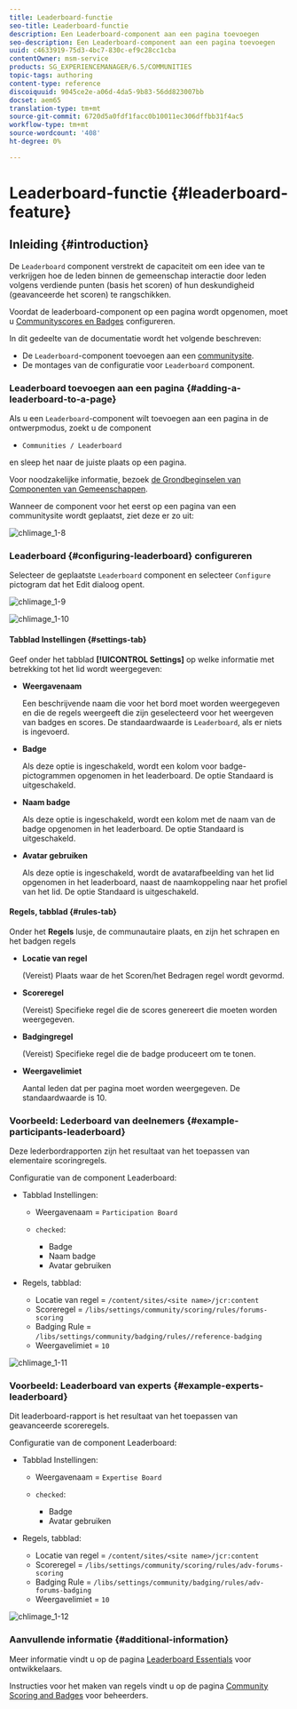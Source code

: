 ```yaml
---
title: Leaderboard-functie
seo-title: Leaderboard-functie
description: Een Leaderboard-component aan een pagina toevoegen
seo-description: Een Leaderboard-component aan een pagina toevoegen
uuid: c4633919-75d3-4bc7-830c-ef9c28cc1cba
contentOwner: msm-service
products: SG_EXPERIENCEMANAGER/6.5/COMMUNITIES
topic-tags: authoring
content-type: reference
discoiquuid: 9045ce2e-a06d-4da5-9b83-56dd823007bb
docset: aem65
translation-type: tm+mt
source-git-commit: 6720d5a0fdf1facc0b10011ec306dffbb31f4ac5
workflow-type: tm+mt
source-wordcount: '408'
ht-degree: 0%

---
```



# Leaderboard-functie {#leaderboard-feature}

## Inleiding {#introduction}

De `Leaderboard` component verstrekt de capaciteit om een idee van te verkrijgen hoe de leden binnen de gemeenschap interactie door leden volgens verdiende punten (basis het scoren) of hun deskundigheid (geavanceerde het scoren) te rangschikken.

Voordat de leaderboard-component op een pagina wordt opgenomen, moet u [Communityscores en Badges](/help/communities/implementing-scoring.md) configureren.

In dit gedeelte van de documentatie wordt het volgende beschreven:

* De `Leaderboard`-component toevoegen aan een [communitysite](/help/communities/overview.md#community-sites).
* De montages van de configuratie voor `Leaderboard` component.

### Leaderboard toevoegen aan een pagina {#adding-a-leaderboard-to-a-page}

Als u een `Leaderboard`-component wilt toevoegen aan een pagina in de ontwerpmodus, zoekt u de component

* `Communities / Leaderboard`

en sleep het naar de juiste plaats op een pagina.

Voor noodzakelijke informatie, bezoek [de Grondbeginselen van Componenten van Gemeenschappen](/help/communities/basics.md).

Wanneer de component voor het eerst op een pagina van een communitysite wordt geplaatst, ziet deze er zo uit:

![chlimage_1-8](assets/chlimage_1-8.png)

### Leaderboard {#configuring-leaderboard} configureren

Selecteer de geplaatste `Leaderboard` component en selecteer `Configure` pictogram dat het Edit dialoog opent.

![chlimage_1-9](assets/chlimage_1-9.png)

![chlimage_1-10](assets/chlimage_1-10.png)

#### Tabblad Instellingen {#settings-tab}

Geef onder het tabblad **[!UICONTROL Settings]** op welke informatie met betrekking tot het lid wordt weergegeven:

* **Weergavenaam**

   Een beschrijvende naam die voor het bord moet worden weergegeven en die de regels weergeeft die zijn geselecteerd voor het weergeven van badges en scores.
De standaardwaarde is `Leaderboard`, als er niets is ingevoerd.

* **Badge**

   Als deze optie is ingeschakeld, wordt een kolom voor badge-pictogrammen opgenomen in het leaderboard.
De optie Standaard is uitgeschakeld.

* **Naam badge**

   Als deze optie is ingeschakeld, wordt een kolom met de naam van de badge opgenomen in het leaderboard.
De optie Standaard is uitgeschakeld.

* **Avatar gebruiken**

   Als deze optie is ingeschakeld, wordt de avatarafbeelding van het lid opgenomen in het leaderboard, naast de naamkoppeling naar het profiel van het lid.
De optie Standaard is uitgeschakeld.

#### Regels, tabblad {#rules-tab}

Onder het **Regels** lusje, de communautaire plaats, en zijn het schrapen en het badgen regels

* **Locatie van regel**

   (Vereist) Plaats waar de het Scoren/het Bedragen regel wordt gevormd.

* **Scoreregel**

   (Vereist) Specifieke regel die de scores genereert die moeten worden weergegeven.

* **Badgingregel**

   (Vereist) Specifieke regel die de badge produceert om te tonen.

* **Weergavelimiet**

   Aantal leden dat per pagina moet worden weergegeven. De standaardwaarde is 10.

### Voorbeeld: Lederboard van deelnemers {#example-participants-leaderboard}

Deze lederbordrapporten zijn het resultaat van het toepassen van elementaire scoringregels.

Configuratie van de component Leaderboard:

* Tabblad Instellingen:

   * Weergavenaam = `Participation Board`
   * `checked`:

      * Badge
      * Naam badge
      * Avatar gebruiken

* Regels, tabblad:

   * Locatie van regel = `/content/sites/<site name>/jcr:content`
   * Scoreregel = `/libs/settings/community/scoring/rules/forums-scoring`
   * Badging Rule = `/libs/settings/community/badging/rules//reference-badging`
   * Weergavelimiet = `10`

![chlimage_1-11](assets/chlimage_1-11.png)

### Voorbeeld: Leaderboard van experts {#example-experts-leaderboard}

Dit leaderboard-rapport is het resultaat van het toepassen van geavanceerde scoreregels.

Configuratie van de component Leaderboard:

* Tabblad Instellingen:

   * Weergavenaam = `Expertise Board`
   * `checked`:

      * Badge
      * Avatar gebruiken

* Regels, tabblad:

   * Locatie van regel = `/content/sites/<site name>/jcr:content`
   * Scoreregel = `/libs/settings/community/scoring/rules/adv-forums-scoring`
   * Badging Rule = `/libs/settings/community/badging/rules/adv-forums-badging`
   * Weergavelimiet = `10`

![chlimage_1-12](assets/chlimage_1-12.png)

### Aanvullende informatie {#additional-information}

Meer informatie vindt u op de pagina [Leaderboard Essentials](/help/communities/leaderboard.md) voor ontwikkelaars.

Instructies voor het maken van regels vindt u op de pagina [Community Scoring and Badges](/help/communities/implementing-scoring.md) voor beheerders.
